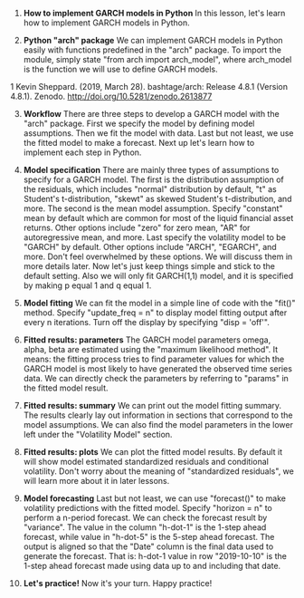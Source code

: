 1. **How to implement GARCH models in Python**
In this lesson, let's learn how to implement GARCH models in Python.

2. **Python "arch" package**
We can implement GARCH models in Python easily with functions predefined in the "arch" package. To import the module, simply state "from arch import arch_model", where arch_model is the function we will use to define GARCH models.

1 Kevin Sheppard. (2019, March 28). bashtage/arch: Release 4.8.1 (Version 4.8.1). Zenodo. http://doi.org/10.5281/zenodo.2613877

3. **Workflow**
There are three steps to develop a GARCH model with the "arch" package. First we specify the model by defining model assumptions. Then we fit the model with data. Last but not least, we use the fitted model to make a forecast. Next up let's learn how to implement each step in Python.

4. **Model specification**
There are mainly three types of assumptions to specify for a GARCH model. The first is the distribution assumption of the residuals, which includes "normal" distribution by default, "t" as Student's t-distribution, "skewt" as skewed Student's t-distribution, and more. The second is the mean model assumption. Specify "constant" mean by default which are common for most of the liquid financial asset returns. Other options include "zero" for zero mean, "AR" for autoregressive mean, and more. Last specify the volatility model to be "GARCH" by default. Other options include "ARCH", "EGARCH", and more. Don't feel overwhelmed by these options. We will discuss them in more details later. Now let's just keep things simple and stick to the default setting. Also we will only fit GARCH(1,1) model, and it is specified by making p equal 1 and q equal 1.

5. **Model fitting**
We can fit the model in a simple line of code with the "fit()" method. Specify "update_freq = n" to display model fitting output after every n iterations. Turn off the display by specifying "disp = 'off'".

6. **Fitted results: parameters**
The GARCH model parameters omega, alpha, beta are estimated using the "maximum likelihood method". It means: the fitting process tries to find parameter values for which the GARCH model is most likely to have generated the observed time series data. We can directly check the parameters by referring to "params" in the fitted model result.

7. **Fitted results: summary**
We can print out the model fitting summary. The results clearly lay out information in sections that correspond to the model assumptions. We can also find the model parameters in the lower left under the "Volatility Model" section.

8. **Fitted results: plots**
We can plot the fitted model results. By default it will show model estimated standardized residuals and conditional volatility. Don't worry about the meaning of "standardized residuals", we will learn more about it in later lessons.

9. **Model forecasting**
Last but not least, we can use "forecast()" to make volatility predictions with the fitted model. Specify "horizon = n" to perform a n-period forecast. We can check the forecast result by "variance". The value in the column "h-dot-1" is the 1-step ahead forecast, while value in "h-dot-5" is the 5-step ahead forecast. The output is aligned so that the "Date" column is the final data used to generate the forecast. That is: h-dot-1 value in row "2019-10-10" is the 1-step ahead forecast made using data up to and including that date.

10. **Let's practice!**
Now it's your turn. Happy practice!


